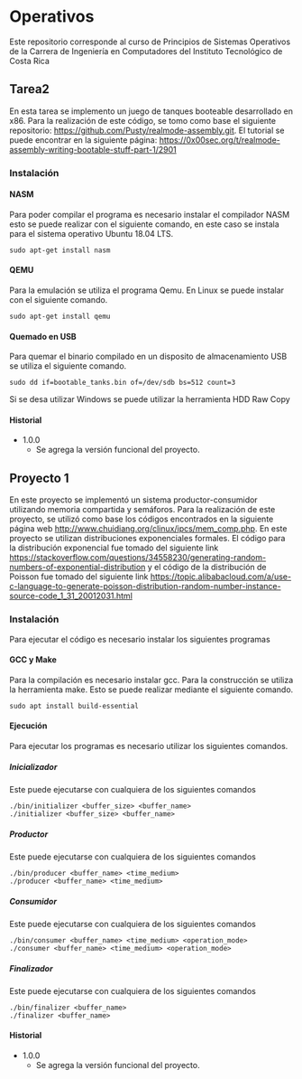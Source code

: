 # Operativos
Este repositorio corresponde al curso de Principios de Sistemas Operativos de la Carrera de Ingeniería en Computadores del Instituto Tecnológico de Costa Rica

## Tarea2
En esta tarea se implemento un juego de tanques booteable desarrollado en x86. Para la realización de este código, se tomo como base el siguiente repositorio: https://github.com/Pusty/realmode-assembly.git. El tutorial se puede encontrar en la siguiente página: https://0x00sec.org/t/realmode-assembly-writing-bootable-stuff-part-1/2901

### Instalación
#### NASM
Para poder compilar el programa es necesario instalar el compilador NASM esto se puede realizar con el siguiente comando, en este caso se instala para el sistema operativo Ubuntu 18.04 LTS.
```
sudo apt-get install nasm
```

#### QEMU
Para la emulación se utiliza el programa Qemu. En Linux se puede instalar con el siguiente comando.
```
sudo apt-get install qemu
```

#### Quemado en USB
Para quemar el binario compilado en un disposito de almacenamiento USB se utiliza el siguiente comando.
```
sudo dd if=bootable_tanks.bin of=/dev/sdb bs=512 count=3
```

Si se desa utilizar Windows se puede utilizar la herramienta HDD Raw Copy

#### Historial
* 1.0.0
  * Se agrega la versión funcional del proyecto.
  
## Proyecto 1
En este proyecto se implementó un sistema productor-consumidor utilizando memoria compartida y semáforos. Para la realización de este proyecto, se utilizó como base los códigos encontrados en la siguiente página web http://www.chuidiang.org/clinux/ipcs/mem_comp.php. En este proyecto se utilizan distribuciones exponenciales formales. El código para la distribución exponencial fue tomado del siguiente link https://stackoverflow.com/questions/34558230/generating-random-numbers-of-exponential-distribution y el código de la distribución de Poisson fue tomado del siguiente link https://topic.alibabacloud.com/a/use-c-language-to-generate-poisson-distribution-random-number-instance-source-code_1_31_20012031.html

### Instalación
Para ejecutar el código es necesario instalar los siguientes programas
#### GCC y Make
Para la compilación es necesario instalar gcc. Para la construcción se utiliza la herramienta make. Esto se puede realizar mediante el siguiente comando.
```
sudo apt install build-essential
```

#### Ejecución 
Para ejecutar los programas es necesario utilizar los siguientes comandos.

##### Inicializador
Este puede ejecutarse con cualquiera de los siguientes comandos
```
./bin/initializer <buffer_size> <buffer_name>
./initializer <buffer_size> <buffer_name>
```

##### Productor
Este puede ejecutarse con cualquiera de los siguientes comandos
```
./bin/producer <buffer_name> <time_medium>
./producer <buffer_name> <time_medium>
```

##### Consumidor
Este puede ejecutarse con cualquiera de los siguientes comandos
```
./bin/consumer <buffer_name> <time_medium> <operation_mode>
./consumer <buffer_name> <time_medium> <operation_mode>
```

##### Finalizador
Este puede ejecutarse con cualquiera de los siguientes comandos
```
./bin/finalizer <buffer_name>
./finalizer <buffer_name>
```

#### Historial
* 1.0.0
  * Se agrega la versión funcional del proyecto.
